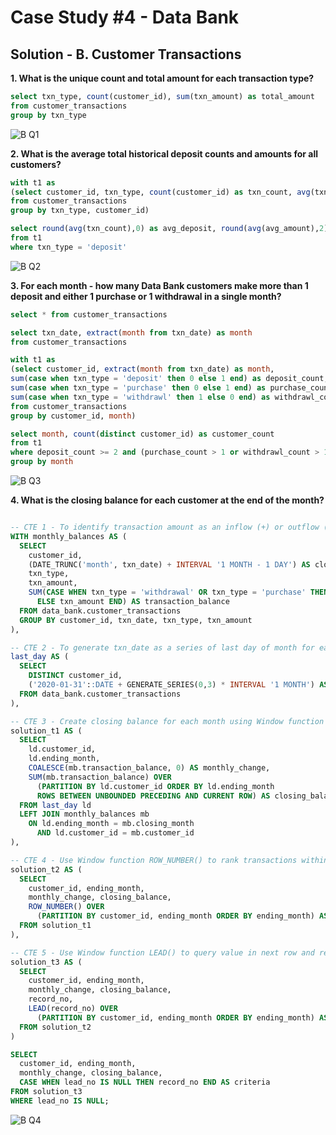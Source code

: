 # Case Study #4 - Data Bank

## Solution - B. Customer Transactions

**1. What is the unique count and total amount for each transaction type?**

```` sql
select txn_type, count(customer_id), sum(txn_amount) as total_amount
from customer_transactions
group by txn_type
````
![B Q1](https://user-images.githubusercontent.com/98659820/159175455-c0b8ad53-ed9e-4e50-b023-d1e5f60b5d57.PNG)

**2. What is the average total historical deposit counts and amounts for all customers?**

```` sql
with t1 as 
(select customer_id, txn_type, count(customer_id) as txn_count, avg(txn_amount) as avg_amount
from customer_transactions
group by txn_type, customer_id)

select round(avg(txn_count),0) as avg_deposit, round(avg(avg_amount),2) as avg_amount
from t1
where txn_type = 'deposit'
````
![B Q2](https://user-images.githubusercontent.com/98659820/159175643-ad359bcb-6d12-4e96-b57f-17b1b5411bf1.PNG)

**3. For each month - how many Data Bank customers make more than 1 deposit and either 1 purchase or 1 withdrawal in a single month?**

```` sql
select * from customer_transactions

select txn_date, extract(month from txn_date) as month
from customer_transactions

with t1 as 
(select customer_id, extract(month from txn_date) as month, 
sum(case when txn_type = 'deposit' then 0 else 1 end) as deposit_count,
sum(case when txn_type = 'purchase' then 0 else 1 end) as purchase_count,
sum(case when txn_type = 'withdrawl' then 1 else 0 end) as withdrawl_count
from customer_transactions
group by customer_id, month)

select month, count(distinct customer_id) as customer_count
from t1
where deposit_count >= 2 and (purchase_count > 1 or withdrawl_count > 1)
group by month
````
![B Q3](https://user-images.githubusercontent.com/98659820/159175660-d35b30dd-d81f-44df-9bc7-5bbdf0bfa264.PNG)

**4. What is the closing balance for each customer at the end of the month?**

```` sql

-- CTE 1 - To identify transaction amount as an inflow (+) or outflow (-)
WITH monthly_balances AS (
  SELECT 
    customer_id, 
    (DATE_TRUNC('month', txn_date) + INTERVAL '1 MONTH - 1 DAY') AS closing_month, 
    txn_type, 
    txn_amount,
    SUM(CASE WHEN txn_type = 'withdrawal' OR txn_type = 'purchase' THEN (-txn_amount)
      ELSE txn_amount END) AS transaction_balance
  FROM data_bank.customer_transactions
  GROUP BY customer_id, txn_date, txn_type, txn_amount
),

-- CTE 2 - To generate txn_date as a series of last day of month for each customer
last_day AS (
  SELECT
    DISTINCT customer_id,
    ('2020-01-31'::DATE + GENERATE_SERIES(0,3) * INTERVAL '1 MONTH') AS ending_month
  FROM data_bank.customer_transactions
),

-- CTE 3 - Create closing balance for each month using Window function SUM() to add changes during the month
solution_t1 AS (
  SELECT 
    ld.customer_id, 
    ld.ending_month,
    COALESCE(mb.transaction_balance, 0) AS monthly_change,
    SUM(mb.transaction_balance) OVER 
      (PARTITION BY ld.customer_id ORDER BY ld.ending_month
      ROWS BETWEEN UNBOUNDED PRECEDING AND CURRENT ROW) AS closing_balance
  FROM last_day ld
  LEFT JOIN monthly_balances mb
    ON ld.ending_month = mb.closing_month
      AND ld.customer_id = mb.customer_id
),

-- CTE 4 - Use Window function ROW_NUMBER() to rank transactions within each month
solution_t2 AS (
  SELECT 
    customer_id, ending_month, 
    monthly_change, closing_balance,
    ROW_NUMBER() OVER 
      (PARTITION BY customer_id, ending_month ORDER BY ending_month) AS record_no
  FROM solution_t1
),

-- CTE 5 - Use Window function LEAD() to query value in next row and retrieve NULL for last row
solution_t3 AS (
  SELECT 
    customer_id, ending_month, 
    monthly_change, closing_balance, 
    record_no,
    LEAD(record_no) OVER 
      (PARTITION BY customer_id, ending_month ORDER BY ending_month) AS lead_no
  FROM solution_t2
)

SELECT 
  customer_id, ending_month, 
  monthly_change, closing_balance,
  CASE WHEN lead_no IS NULL THEN record_no END AS criteria
FROM solution_t3
WHERE lead_no IS NULL;
````

![B Q4](https://user-images.githubusercontent.com/98659820/159175672-5895a155-485c-42d2-b5b4-602cedf7b9f8.PNG)
